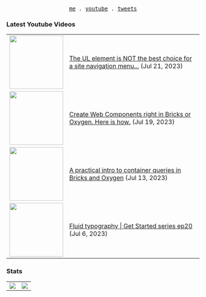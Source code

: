 <p align="center">
  <samp>
    <a href="https://cedricbontems.fr">me</a> .
    <a href="https://youtube.com/@oxyprops">youtube</a> .
    <a href="https://twitter.com/cbontems">tweets</a>
  </samp>
</p>

### Latest Youtube Videos
<table>
<!-- YOUTUBE-VIDEOS-LIST:START --><tr><td><a href="https://www.youtube.com/watch?v=u1-FUyJTcRE"><img width="140px" src="https://i.ytimg.com/vi/u1-FUyJTcRE/mqdefault.jpg"></a></td>
<td><a href="https://www.youtube.com/watch?v=u1-FUyJTcRE">The UL element is NOT the best choice for a site navigation menu...</a> (Jul 21, 2023)<br/></td></tr>
<tr><td><a href="https://www.youtube.com/watch?v=89nF-u5xHJI"><img width="140px" src="https://i.ytimg.com/vi/89nF-u5xHJI/mqdefault.jpg"></a></td>
<td><a href="https://www.youtube.com/watch?v=89nF-u5xHJI">Create Web Components right in Bricks or Oxygen. Here is how.</a> (Jul 19, 2023)<br/></td></tr>
<tr><td><a href="https://www.youtube.com/watch?v=KUOOMnHyiXw"><img width="140px" src="https://i.ytimg.com/vi/KUOOMnHyiXw/mqdefault.jpg"></a></td>
<td><a href="https://www.youtube.com/watch?v=KUOOMnHyiXw">A practical intro to container queries in Bricks and Oxygen</a> (Jul 13, 2023)<br/></td></tr>
<tr><td><a href="https://www.youtube.com/watch?v=0Fvgs9PU5gQ"><img width="140px" src="https://i.ytimg.com/vi/0Fvgs9PU5gQ/mqdefault.jpg"></a></td>
<td><a href="https://www.youtube.com/watch?v=0Fvgs9PU5gQ">Fluid typography | Get Started series ep20</a> (Jul 6, 2023)<br/></td></tr>
<!-- YOUTUBE-VIDEOS-LIST:END -->
</table>

### Stats
<table>
  <tr>
    <td>
      <img src="https://github-readme-stats.vercel.app/api?username=cbontems&show_icons=true&theme=transparent&hide_border=true" />
    </td>
    <td>
      <img src="https://github-readme-stats.vercel.app/api/top-langs/?username=cbontems&layout=compact&theme=transparent&hide_border=true" />
    </td>
  </tr>
</table>
